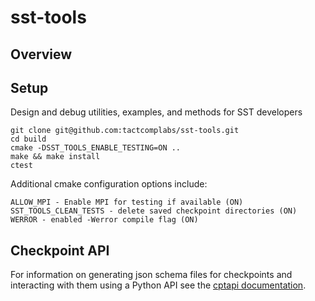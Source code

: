 # sst-tools

## Overview

## Setup
Design and debug utilities, examples, and methods for SST developers

    git clone git@github.com:tactcomplabs/sst-tools.git
    cd build
    cmake -DSST_TOOLS_ENABLE_TESTING=ON ..
    make && make install
    ctest


Additional cmake configuration options include:

    ALLOW_MPI - Enable MPI for testing if available (ON)
    SST_TOOLS_CLEAN_TESTS - delete saved checkpoint directories (ON)
    WERROR - enabled -Werror compile flag (ON)

## Checkpoint API
For information on generating json schema files for checkpoints and interacting with them using a Python API see the [cptapi documentation](test/cptapi/README.md).
